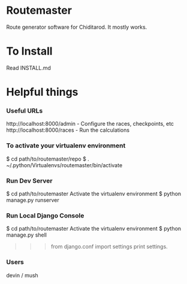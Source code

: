 
# Routemaster
Route generator software for Chiditarod.
It mostly works.


# To Install
Read INSTALL.md


# Helpful things
### Useful URLs

http://localhost:8000/admin     - Configure the races, checkpoints, etc
http://localhost:8000/races     - Run the calculations

### To activate your virtualenv environment

$ cd path/to/routemaster/repo
$ . ~/.python/Virtualenvs/routemaster/bin/activate 

### Run Dev Server

$ cd path/to/routemaster
Activate the virtualenv environment
$ python manage.py runserver

### Run Local Django Console

$ cd path/to/routemaster
Activate the virtualenv environment
$ python manage.py shell
>>> from django.conf import settings
>>> print settings.<tab>

### Users
devin / mush




